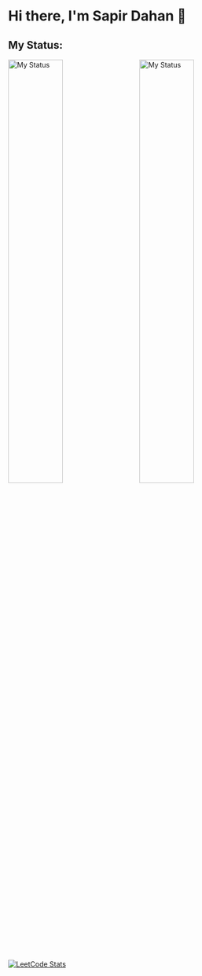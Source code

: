 # Hi there, I'm Sapir Dahan 👋

## My Status: 

<img alt="My Status" align="left" width="47%" src="https://github-readme-stats.vercel.app/api?username=SapirDahan&show_icons=true&rank_icon=github&theme=dracula&icon_color=ff79c6&cache_seconds=1800">

<img alt="My Status" align="right" width="47%" src="https://github-readme-stats.vercel.app/api/top-langs/?username=SapirDahan&layout=compact&theme=dracula&icon_color=ff79c6&cache_seconds=180">

[![LeetCode Stats](https://leetcard.jacoblin.cool/SapirDahan?&theme=unicorn&hide=ranking&ext=skills)](https://leetcode.com/SapirDahan/)

